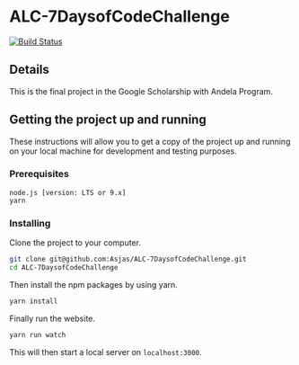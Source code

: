
# ALC-7DaysofCodeChallenge
[![Build Status](https://travis-ci.org/Asjas/ALC-7DaysofCodeChallenge.svg?branch=master)](https://travis-ci.org/Asjas/ALC-7DaysofCodeChallenge)

## Details
This is the final project in the Google Scholarship with Andela Program.

## Getting the project up and running

These instructions will allow you to get a copy of the project up and running on your local machine for development and testing purposes.

### Prerequisites

```
node.js [version: LTS or 9.x]
yarn
```

### Installing

Clone the project to your computer.
```sh
git clone git@github.com:Asjas/ALC-7DaysofCodeChallenge.git
cd ALC-7DaysofCodeChallenge
```

Then install the npm packages by using yarn.

```sh
yarn install
```

Finally run the website.

```sh
yarn run watch
```

This will then start a local server on `localhost:3000`.
